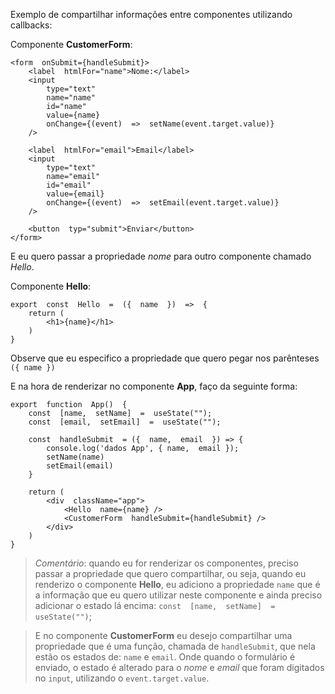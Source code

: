 Exemplo de compartilhar informações entre componentes utilizando callbacks:

Componente **CustomerForm**:

    <form  onSubmit={handleSubmit}>
	    <label  htmlFor="name">Nome:</label>
	    <input
		    type="text"
		    name="name"
		    id="name"
		    value={name}
		    onChange={(event)  =>  setName(event.target.value)}
	    />
	    
	    <label  htmlFor="email">Email</label>
	    <input
		    type="text"
		    name="email"
		    id="email"
		    value={email}
		    onChange={(event)  =>  setEmail(event.target.value)}
	    />
	    
	    <button  typ="submit">Enviar</button>
    </form>

E eu quero passar a propriedade *nome* para outro componente chamado *Hello*.

Componente **Hello**:

    export  const  Hello  =  ({  name  })  =>  {
	    return (
		    <h1>{name}</h1>
	    )
	}

Observe que eu especifico a propriedade que quero pegar nos parênteses `({ name })`

E na hora de renderizar no componente **App**, faço da seguinte forma:

    export  function  App()  {
	    const  [name,  setName]  =  useState("");
	    const  [email,  setEmail]  =  useState("");
    
	    const  handleSubmit  = ({  name,  email  }) => {
		    console.log('dados App', { name,  email });
		    setName(name)
		    setEmail(email)
	    }
    
	    return (
		    <div  className="app">
				<Hello  name={name} />
			    <CustomerForm  handleSubmit={handleSubmit} />
		    </div>
		)
    }

> *Comentário*: quando eu for renderizar os componentes, preciso passar a propriedade que quero compartilhar, ou seja, quando eu renderizo o componente **Hello**, eu adiciono a propriedade `name` que é a informação que eu quero utilizar neste componente e ainda preciso adicionar o estado lá encima: `const  [name,  setName]  =  useState("")`;

> E no componente **CustomerForm** eu desejo compartilhar uma propriedade que é uma função, chamada de `handleSubmit`, que nela estão os estados de: `name` e `email`. Onde quando o formulário é enviado, o estado é alterado para o *nome* e *email* que foram digitados no `input`, utilizando o `event.target.value`.
